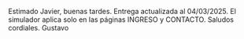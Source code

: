 Estimado Javier, buenas tardes. Entrega actualizada al 04/03/2025.
El simulador aplica solo en las páginas INGRESO y CONTACTO.
Saludos cordiales.
Gustavo
